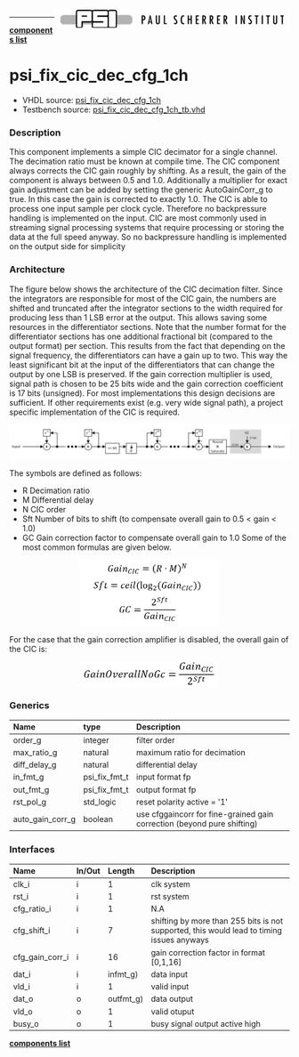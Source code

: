 <img align="right" src="../doc/psi_logo.png">

***
[**components list**](index.md)
# psi_fix_cic_dec_cfg_1ch
 - VHDL source: [psi_fix_cic_dec_cfg_1ch](../hdl/psi_fix_cic_dec_cfg_1ch.vhd)
 - Testbench source: [psi_fix_cic_dec_cfg_1ch_tb.vhd](../testbench/psi_fix_cic_dec_cfg_1ch_tb/psi_fix_cic_dec_cfg_1ch_tb.vhd)

### Description

This component implements a simple CIC decimator for a single channel. The decimation ratio must be known at compile time.
The CIC component always corrects the CIC gain roughly by shifting. As a result, the gain of the component is always between 0.5 and 1.0. Additionally a multiplier for exact gain adjustment can be added by setting the generic AutoGainCorr_g to true. In this case the gain is corrected to exactly 1.0.
The CIC is able to process one input sample per clock cycle. Therefore no backpressure handling is implemented on the input.
CIC are most commonly used in streaming signal processing systems that require processing or storing the data at the full speed anyway. So no backpressure handling is implemented on the output side for simplicity

### Architecture

The figure below shows the architecture of the CIC decimation filter.
Since the integrators are responsible for most of the CIC gain, the numbers are shifted and truncated after the integrator sections to the width required for producing less than 1 LSB error at the output. This allows saving some resources in the differentiator sections.
Note that the number format for the differentiator sections has one additional fractional bit (compared to the output format) per section. This results from the fact that depending on the signal frequency, the differentiators can have a gain up to two. This way the least significant bit at the input of the differentiators that can change the output by one LSB is preserved.
If the gain correction multiplier is used, signal path is chosen to be 25 bits wide and the gain correction coefficient is 17 bits (unsigned). For most implementations this design decisions are sufficient. If other requirements exist (e.g. very wide signal path), a project specific implementation of the CIC is required.

<p align="center">
<img src="psi_fix_cic_dec_cfg_1ch_a.png">
</p>

The symbols are defined as follows:
- R	Decimation ratio
- M	Differential delay
- N	CIC order
- Sft	Number of bits to shift (to compensate overall gain to 0.5 < gain < 1.0)
- GC	Gain correction factor to compensate overall gain to 1.0
Some of the most common formulas are given below.

<p align="center">
<img src="psi_fix_cic_dec_cfg_1ch_b.png" width="250" />
</p>
For the case that the gain correction amplifier is disabled, the overall gain of the CIC is:
<p align="center">
<img align="center" src="psi_fix_cic_dec_cfg_1ch_c.png" width="250">
</p>

### Generics
| Name             | type          | Description                                                             |
|:-----------------|:--------------|:------------------------------------------------------------------------|
| order_g          | integer       | filter order                                                            |
| max_ratio_g      | natural       | maximum ratio for decimation                                            |
| diff_delay_g     | natural       | differential delay                                                      |
| in_fmt_g         | psi_fix_fmt_t | input format fp                                                         |
| out_fmt_g        | psi_fix_fmt_t | output format fp                                                        |
| rst_pol_g        | std_logic     | reset polarity active = '1'                                             |
| auto_gain_corr_g | boolean       | use cfggaincorr for fine-grained gain correction (beyond pure shifting) |

### Interfaces
| Name            | In/Out   | Length    | Description                                                                               |
|:----------------|:---------|:----------|:------------------------------------------------------------------------------------------|
| clk_i           | i        | 1         | clk system                                                                                |
| rst_i           | i        | 1         | rst system                                                                                |
| cfg_ratio_i     | i        | 1         | N.A                                                                                       |
| cfg_shift_i     | i        | 7         | shifting by more than 255 bits is not supported, this would lead to timing issues anyways |
| cfg_gain_corr_i | i        | 16        | gain correction factor in format [0,1,16]                                                 |
| dat_i           | i        | infmt_g)  | data input                                                                                |
| vld_i           | i        | 1         | valid input                                                                               |
| dat_o           | o        | outfmt_g) | data output                                                                               |
| vld_o           | o        | 1         | valid otuput                                                                              |
| busy_o          | o        | 1         | busy signal output active high                                                            |

[**components list**](index.md)
